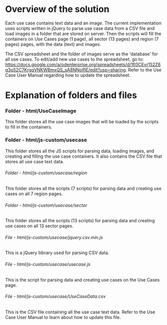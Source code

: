 # Overview of the solution

Each use case contains text data and an image. The current implementation uses scripts written in jQuery to parse use case data from a CSV file and load images in a folder that are stored on server. Then the scripts will fill the containers on Use Cases page (1 page), all sector (13 pages) and region (7 pages) pages, with the data (text) and images.

The CSV spreadsheet and the folder of images serve as the 'database' for all use cases. To edit/add new use cases to the spreadsheet, go to: https://docs.google.com/a/odenterprise.org/spreadsheets/d/1fl3CEvr152Z6g3q52C7KrgqVNKWBmxQS_sA8NNolfIE/edit?usp=sharing. Refer to the Use Case User Manual regarding how to update the spreadsheet.

# Explanation of folders and files

### Folder - html/UseCaseImage

This folder stores all the use case images that will be loaded by the scripts to fill in the containers.

### Folder - html/js-custom/usecase

This folder stores all the JS scripts for parsing data, loading images, and creating and filling the use case containers. It also contains the CSV file that stores all use case text data.

###### Folder - html/js-custom/usecase/region

This folder stores all the scripts (7 scripts) for parsing data and creating use cases on all 7 region pages.

###### Folder - html/js-custom/usecase/sector

This folder stores all the scripts (13 scripts) for parsing data and creating use cases on all 13 sector pages.

###### File - html/js-custom/usecase/jquery.csv.min.js

This is a jQuery liibrary used for parsing CSV data.

###### File - html/js-custom/usecase/usecase.js

This is the script for parsing data and creating use cases on the Use Cases page.

###### File - html/js-custom/usecase/UseCaseData.csv

This is the CSV file containing all the use case text data. Refer to the Use Case User Manual to learn about how to update this file.